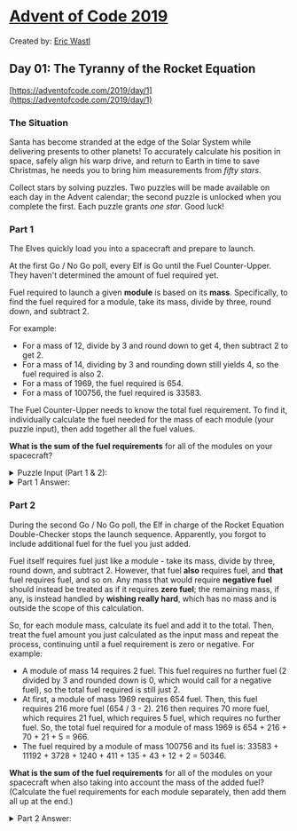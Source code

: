 # [Advent of Code 2019](https://adventofcode.com/)

Created by: [Eric Wastl](http://was.tl/)

## Day 01: The Tyranny of the Rocket Equation

[https://adventofcode.com/2019/day/1](https://adventofcode.com/2019/day/1)

### The Situation

Santa has become stranded at the edge of the Solar System while delivering presents to other planets! To accurately calculate his position in space, safely align his warp drive, and return to Earth in time to save Christmas, he needs you to bring him measurements from *fifty stars*.

Collect stars by solving puzzles. Two puzzles will be made available on each day in the Advent calendar; the second puzzle is unlocked when you complete the first. Each puzzle grants *one star*. Good luck!

### Part 1

The Elves quickly load you into a spacecraft and prepare to launch.

At the first Go / No Go poll, every Elf is Go until the Fuel Counter-Upper. They haven't determined the amount of fuel required yet.

Fuel required to launch a given **module** is based on its **mass**. Specifically, to find the fuel required for a module, take its mass, divide by three, round down, and subtract 2.

For example:

* For a mass of 12, divide by 3 and round down to get 4, then subtract 2 to get 2.
* For a mass of 14, dividing by 3 and rounding down still yields 4, so the fuel required is also 2.
* For a mass of 1969, the fuel required is 654.
* For a mass of 100756, the fuel required is 33583.

The Fuel Counter-Upper needs to know the total fuel requirement. To find it, individually calculate the fuel needed for the mass of each module (your puzzle input), then add together all the fuel values.

**What is the sum of the fuel requirements** for all of the modules on your spacecraft?

<details>
    <summary>Puzzle Input (Part 1 & 2):</summary>

    141107
    119016
    145241
    72264
    116665
    81420
    88513
    128809
    145471
    81570
    124798
    75370
    84988
    71634
    135275
    96992
    53376
    62414
    148277
    135418
    82475
    137707
    105051
    83450
    102673
    88390
    100849
    94528
    135709
    63945
    126413
    70107
    84734
    119176
    85769
    115276
    137511
    61806
    92892
    121640
    93726
    146526
    95812
    132556
    103885
    78776
    55826
    120257
    61131
    79179
    130698
    97153
    121985
    61159
    103585
    148674
    84067
    110085
    138473
    105495
    112393
    144411
    73328
    125955
    58075
    136147
    124106
    81185
    138847
    69814
    127104
    86090
    67666
    102333
    99546
    98280
    99062
    129433
    125353
    77609
    71240
    71791
    146046
    113685
    121381
    122715
    147789
    53981
    140926
    81528
    121789
    106627
    73745
    67509
    144140
    119238
    82417
    129215
    75663
    106842
</details>

<details>
    <summary>Part 1 Answer:</summary>

    3454026
</details>

### Part 2

During the second Go / No Go poll, the Elf in charge of the Rocket Equation Double-Checker stops the launch sequence. Apparently, you forgot to include additional fuel for the fuel you just added.

Fuel itself requires fuel just like a module - take its mass, divide by three, round down, and subtract 2. However, that fuel **also** requires fuel, and **that** fuel requires fuel, and so on. Any mass that would require **negative fuel** should instead be treated as if it requires **zero fuel**; the remaining mass, if any, is instead handled by **wishing really hard**, which has no mass and is outside the scope of this calculation.

So, for each module mass, calculate its fuel and add it to the total. Then, treat the fuel amount you just calculated as the input mass and repeat the process, continuing until a fuel requirement is zero or negative. For example:

* A module of mass 14 requires 2 fuel. This fuel requires no further fuel (2 divided by 3 and rounded down is 0, which would call for a negative fuel), so the total fuel required is still just 2.
* At first, a module of mass 1969 requires 654 fuel. Then, this fuel requires 216 more fuel (654 / 3 - 2). 216 then requires 70 more fuel, which requires 21 fuel, which requires 5 fuel, which requires no further fuel. So, the total fuel required for a module of mass 1969 is 654 + 216 + 70 + 21 + 5 = 966.
* The fuel required by a module of mass 100756 and its fuel is: 33583 + 11192 + 3728 + 1240 + 411 + 135 + 43 + 12 + 2 = 50346.

**What is the sum of the fuel requirements** for all of the modules on your spacecraft when also taking into account the mass of the added fuel? (Calculate the fuel requirements for each module separately, then add them all up at the end.)

<details>
    <summary>Part 2 Answer:</summary>

    5178170
</details>
